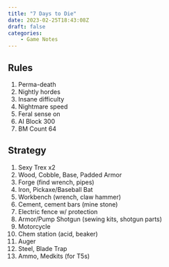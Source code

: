 ```yaml
---
title: "7 Days to Die"
date: 2023-02-25T18:43:08Z
draft: false
categories:
    - Game Notes
---
```


## Rules

1. Perma-death
2. Nightly hordes
3. Insane difficulty
4. Nightmare speed
5. Feral sense on
6. AI Block 300
7. BM Count 64

## Strategy

1. Sexy Trex x2
2. Wood, Cobble, Base, Padded Armor
3. Forge (find wrench, pipes)
4. Iron, Pickaxe/Baseball Bat
5. Workbench (wrench, claw hammer)
6. Cement, cement bars (mine stone)
7. Electric fence w/ protection
8. Armor/Pump Shotgun (sewing kits, shotgun parts)
9. Motorcycle
10. Chem station (acid, beaker)
11. Auger
12. Steel, Blade Trap
13. Ammo, Medkits (for T5s)
